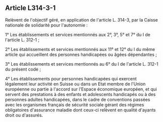 ## Article L314-3-1

Relèvent de l'objectif géré, en application de l'article L. 314-3, par la Caisse nationale de solidarité pour
l'autonomie :

1° Les établissements et services mentionnés aux 2°, 3°, 5° et 7° du I de l'article L. 312-1 ;

2° Les établissements et services mentionnés aux 11° et 12° du I du même article qui accueillent des
personnes handicapées ou âgées dépendantes ;

3° Les établissements et services mentionnés au 6° du I de l'article L. 312-1 du présent code ;

4° Les établissements pour personnes handicapées qui exercent légalement leur activité en Suisse ou dans
un Etat membre de l'Union européenne ou partie à l'accord sur l'Espace économique européen, et qui servent
des prestations à des enfants et adolescents handicapés ou à des personnes adultes handicapées, dans le cadre
de conventions passées avec les organismes français de sécurité sociale gérant des régimes obligatoires
d'assurance maladie dont ceux-ci relèvent en qualité d'ayants droit ou d'assurés.

